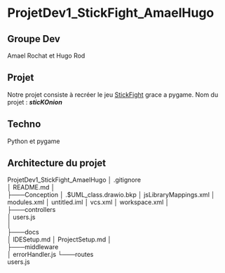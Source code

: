 # ProjetDev1_StickFight_AmaelHugo

## Groupe Dev
Amael Rochat et Hugo Rod

## Projet
Notre projet consiste à recréer le jeu [StickFight](https://store.steampowered.com/app/674940/Stick_Fight_The_Game/) grace a pygame.
Nom du projet : ***sticKOnion***

## Techno
Python et pygame

## Architecture du projet

ProjetDev1_StickFight_AmaelHugo 
│   .gitignore                           
│   README.md 
│   
├───Conception
│       .$UML_class.drawio.bkp
│       jsLibraryMappings.xml
│       modules.xml
│       untitled.iml
│       vcs.xml
│       workspace.xml
│       
├───controllers                         
│       users.js                        
│       
├───docs                                
│       IDESetup.md
│       ProjectSetup.md
│       
├───middleware                          
│       errorHandler.js
└───routes                             
        users.js                       